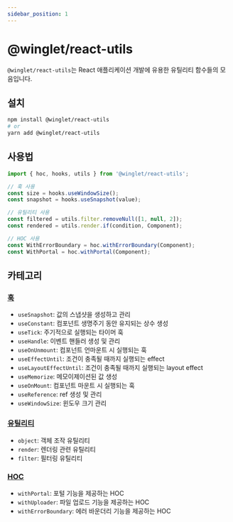 ```yaml
---
sidebar_position: 1
---
```


# @winglet/react-utils

`@winglet/react-utils`는 React 애플리케이션 개발에 유용한 유틸리티 함수들의 모음입니다.

## 설치

```bash
npm install @winglet/react-utils
# or
yarn add @winglet/react-utils
```

## 사용법

```javascript
import { hoc, hooks, utils } from '@winglet/react-utils';

// 훅 사용
const size = hooks.useWindowSize();
const snapshot = hooks.useSnapshot(value);

// 유틸리티 사용
const filtered = utils.filter.removeNull([1, null, 2]);
const rendered = utils.render.if(condition, Component);

// HOC 사용
const WithErrorBoundary = hoc.withErrorBoundary(Component);
const WithPortal = hoc.withPortal(Component);
```

## 카테고리

### [훅](./hooks.md)

- `useSnapshot`: 값의 스냅샷을 생성하고 관리
- `useConstant`: 컴포넌트 생명주기 동안 유지되는 상수 생성
- `useTick`: 주기적으로 실행되는 타이머 훅
- `useHandle`: 이벤트 핸들러 생성 및 관리
- `useOnUnmount`: 컴포넌트 언마운트 시 실행되는 훅
- `useEffectUntil`: 조건이 충족될 때까지 실행되는 effect
- `useLayoutEffectUntil`: 조건이 충족될 때까지 실행되는 layout effect
- `useMemorize`: 메모이제이션된 값 생성
- `useOnMount`: 컴포넌트 마운트 시 실행되는 훅
- `useReference`: ref 생성 및 관리
- `useWindowSize`: 윈도우 크기 관리

### [유틸리티](./utils.md)

- `object`: 객체 조작 유틸리티
- `render`: 렌더링 관련 유틸리티
- `filter`: 필터링 유틸리티

### [HOC](./hoc.md)

- `withPortal`: 포털 기능을 제공하는 HOC
- `withUploader`: 파일 업로드 기능을 제공하는 HOC
- `withErrorBoundary`: 에러 바운더리 기능을 제공하는 HOC
